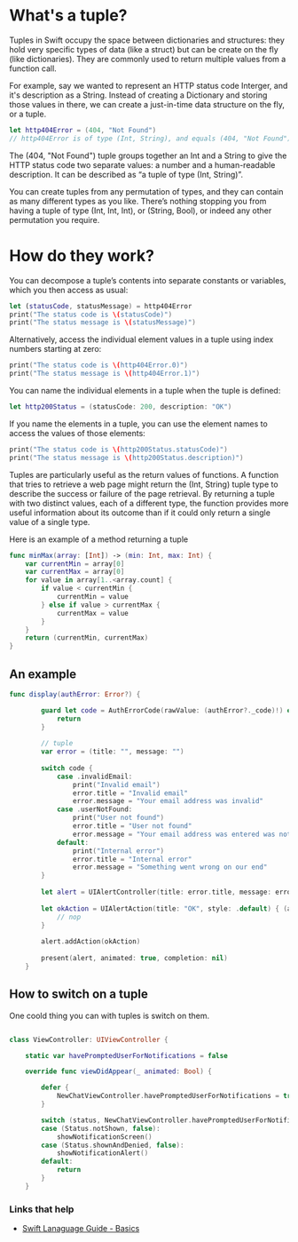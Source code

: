 # What's a tuple?

Tuples in Swift occupy the space between dictionaries and structures: they hold very specific types of data (like a struct) but can be create on the fly (like dictionaries). They are commonly used to return multiple values from a function call.

For example, say we wanted to represent an HTTP status code Interger, and it's description as a String. Instead of creating a Dictionary and storing those values in there, we can create a just-in-time data structure on the fly, or a tuple.

```swift
let http404Error = (404, "Not Found")
// http404Error is of type (Int, String), and equals (404, "Not Found")
```

The (404, "Not Found") tuple groups together an Int and a String to give the HTTP status code two separate values: a number and a human-readable description. It can be described as “a tuple of type (Int, String)”.

You can create tuples from any permutation of types, and they can contain as many different types as you like. There’s nothing stopping you from having a tuple of type (Int, Int, Int), or (String, Bool), or indeed any other permutation you require.

# How do they work?

You can decompose a tuple’s contents into separate constants or variables, which you then access as usual:

```swift
let (statusCode, statusMessage) = http404Error
print("The status code is \(statusCode)")
print("The status message is \(statusMessage)")
```

Alternatively, access the individual element values in a tuple using index numbers starting at zero:

```swift
print("The status code is \(http404Error.0)")
print("The status message is \(http404Error.1)")
```

You can name the individual elements in a tuple when the tuple is defined:

```swift
let http200Status = (statusCode: 200, description: "OK")
```

If you name the elements in a tuple, you can use the element names to access the values of those elements:

```swift
print("The status code is \(http200Status.statusCode)")
print("The status message is \(http200Status.description)")
```

Tuples are particularly useful as the return values of functions. A function that tries to retrieve a web page might return the (Int, String) tuple type to describe the success or failure of the page retrieval. By returning a tuple with two distinct values, each of a different type, the function provides more useful information about its outcome than if it could only return a single value of a single type. 

Here is an example of a method returning a tuple

```swift
func minMax(array: [Int]) -> (min: Int, max: Int) {
    var currentMin = array[0]
    var currentMax = array[0]
    for value in array[1..<array.count] {
        if value < currentMin {
            currentMin = value
        } else if value > currentMax {
            currentMax = value
        }
    }
    return (currentMin, currentMax)
}
```

## An example


```swift
func display(authError: Error?) {

        guard let code = AuthErrorCode(rawValue: (authError?._code)!) else {
            return
        }
        
        // tuple
        var error = (title: "", message: "")
        
        switch code {
            case .invalidEmail:
                print("Invalid email")
                error.title = "Invalid email"
                error.message = "Your email address was invalid"
            case .userNotFound:
                print("User not found")
                error.title = "User not found"
                error.message = "Your email address was entered was not found in the system"
            default:
                print("Internal error")
                error.title = "Internal error"
                error.message = "Something went wrong on our end"
        }
        
        let alert = UIAlertController(title: error.title, message: error.message, preferredStyle: .alert)
        
        let okAction = UIAlertAction(title: "OK", style: .default) { (action:UIAlertAction) in
            // nop
        }
        
        alert.addAction(okAction)
        
        present(alert, animated: true, completion: nil)
    }
```

## How to switch on a tuple

One coold thing you can with tuples is switch on them.

```swift

class ViewController: UIViewController {

    static var havePromptedUserForNotifications = false

    override func viewDidAppear(_ animated: Bool) {

        defer {
            NewChatViewController.havePromptedUserForNotifications = true
        }

        switch (status, NewChatViewController.havePromptedUserForNotifications)  {
        case (Status.notShown, false):
            showNotificationScreen()
        case (Status.shownAndDenied, false):
            showNotificationAlert()
        default:
            return
        }
    }
```
### Links that help

* [Swift Lanaguage Guide - Basics](https://docs.swift.org/swift-book/LanguageGuide/TheBasics.html)


